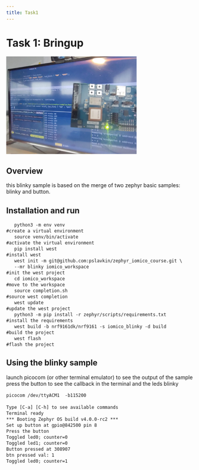 ```yaml
---
title: Task1
---
```


# Task 1: Bringup

<img src="./doc/pics/first_bringup.jpeg" width="350" title="iomico course first bringup">

## Overview

this blinky sample is based on the merge of two zephyr basic samples: blinky and
button.


## Installation and run

```
   python3 -m env venv                                              #create a virtual environment
   source venv/bin/activate                                         #activate the virtual environment
   pip install west                                                 #install west
   west init -m git@github.com:pslavkin/zephyr_iomico_course.git \
   --mr blinky iomico_workspace                                     #init the west project
   cd iomico_workspace                                              #move to the workspace
   source completion.sh                                             #source west completion
   west update                                                      #update the west project
   python3 -m pip install -r zephyr/scripts/requirements.txt        #install the requirements
   west build -b nrf9161dk/nrf9161 -s iomico_blinky -d build        #build the project
   west flash                                                       #flash the project
```

## Using the blinky sample

launch picocom (or other terminal emulator) to see the output of the sample
press the button to see the callback in the terminal and the leds blinky

```
picocom /dev/ttyACM1  -b115200

Type [C-a] [C-h] to see available commands
Terminal ready
*** Booting Zephyr OS build v4.0.0-rc2 ***
Set up button at gpio@842500 pin 8
Press the button
Toggled led0; counter=0
Toggled led1; counter=0
Button pressed at 308907
btn pressed val: 1
Toggled led0; counter=1

```
